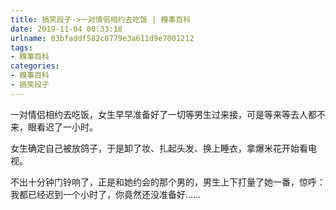 ```yaml
---
title: 搞笑段子->一对情侣相约去吃饭 | 糗事百科
date: 2019-11-04 00:33:18
urlname: 03bfaddf582c0779e3a611d9e7001212
tags: 
- 糗事百科
categories:
- 糗事百科
- 搞笑段子
---
```

一对情侣相约去吃饭，女生早早准备好了一切等男生过来接，可是等来等去人都不来，眼看迟了一小时。

女生确定自己被放鸽子，于是卸了妆、扎起头发、换上睡衣，拿爆米花开始看电视。

不出十分钟门铃响了，正是和她约会的那个男的，男生上下打量了她一番，惊呼：我都已经迟到一个小时了，你竟然还没准备好……


